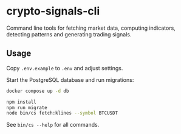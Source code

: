 # crypto-signals-cli

Command line tools for fetching market data, computing indicators, detecting patterns and generating trading signals.

## Usage

Copy `.env.example` to `.env` and adjust settings.

Start the PostgreSQL database and run migrations:

```bash
docker compose up -d db

npm install
npm run migrate
node bin/cs fetch:klines --symbol BTCUSDT
```

See `bin/cs --help` for all commands.
